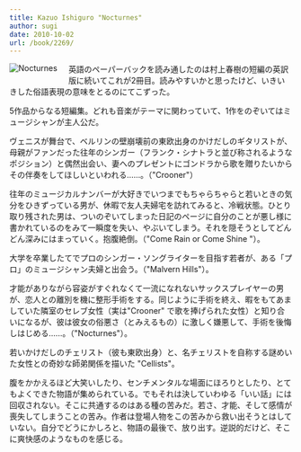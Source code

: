```yaml
---
title: Kazuo Ishiguro "Nocturnes"
author: sugi
date: 2010-10-02
url: /book/2269/
---
```

<a href="http://www.amazon.co.jp/exec/obidos/ASIN/0571244998/chezsugi-22/ref=nosim/" name="amazletlink" target="_blank"><img src="http://i0.wp.com/ecx.images-amazon.com/images/I/41u0Zsi1iZL._SL160_.jpg?w=660" alt="Nocturnes" class="alignleft" style="float: left; margin: 0 20px 20px 0;" data-recalc-dims="1" /></a>

英語のペーパーバックを読み通したのは村上春樹の短編の英訳版に続いてこれが2冊目。読みやすいかと思ったけど、いきいきした俗語表現の意味をとるのにてこずった。

5作品からなる短編集。どれも音楽がテーマに関わっていて、1作をのぞいてはミュージシャンが主人公だ。

ヴェニスが舞台で、ベルリンの壁崩壊前の東欧出身のかけだしのギタリストが、母親がファンだった往年のシンガー（フランク・シナトラと並び称されるようなポジション）と偶然出会い、妻へのプレゼントにゴンドラから歌を贈りたいからその伴奏をしてほしいといわれる......。（"Crooner"）

往年のミュージカルナンバーが大好きでいつまでもちゃらちゃらと若いときの気分をひきずっている男が、休暇で友人夫婦宅を訪れてみると、冷戦状態。ひとり取り残された男は、ついのぞいてしまった日記のページに自分のことが悪し様に書かれているのをみて一瞬度を失い、やぶいてしまう。それを隠そうとしてどんどん深みにはまっていく。抱腹絶倒。（"Come Rain or Come Shine "）。

大学を卒業したてでプロのシンガー・ソングライターを目指す若者が、ある「プロ」のミュージシャン夫婦と出会う。（"Malvern Hills"）。

才能がありながら容姿がすぐれなくて一流になれないサックスプレイヤーの男が、恋人との離別を機に整形手術をする。同じように手術を終え、暇をもてあましていた隣室のセレブ女性（実は"Crooner" で歌を捧げられた女性）と知り合いになるが、彼は彼女の俗悪さ（とみえるもの）に激しく嫌悪して、手術を後悔しはじめる......。（"Nocturnes"）。

若いかけだしのチェリスト（彼も東欧出身）と、名チェリストを自称する謎めいた女性との奇妙な師弟関係を描いた "Cellists"。

腹をかかえるほど大笑いしたり、センチメンタルな場面にほろりとしたり、とてもよくできた物語が集められている。でもそれは決していわゆる「いい話」には回収されない。そこに共通するのはある種の苦みだ。若さ、才能、そして感情が喪失してしまうことの苦み。作者は登場人物をこの苦みから救い出そうとはしていない。自分でどうにかしろと、物語の最後で、放り出す。逆説的だけど、そこに爽快感のようなものを感じる。

